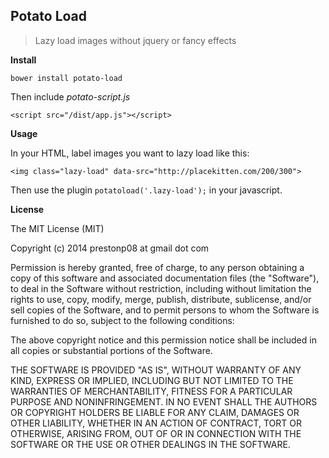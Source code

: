 Potato Load
------------

> Lazy load images without jquery or fancy effects

__Install__

```
bower install potato-load
```

Then include *potato-script.js*

```
<script src="/dist/app.js"></script>
```

__Usage__

In your HTML, label images you want to lazy load like this:

```
<img class="lazy-load" data-src="http://placekitten.com/200/300">
```

Then use the plugin `potatoload('.lazy-load');` in your javascript.

__License__

The MIT License (MIT)

Copyright (c) 2014 prestonp08 at gmail dot com

Permission is hereby granted, free of charge, to any person obtaining a copy
of this software and associated documentation files (the "Software"), to deal
in the Software without restriction, including without limitation the rights
to use, copy, modify, merge, publish, distribute, sublicense, and/or sell
copies of the Software, and to permit persons to whom the Software is
furnished to do so, subject to the following conditions:

The above copyright notice and this permission notice shall be included in
all copies or substantial portions of the Software.

THE SOFTWARE IS PROVIDED "AS IS", WITHOUT WARRANTY OF ANY KIND, EXPRESS OR
IMPLIED, INCLUDING BUT NOT LIMITED TO THE WARRANTIES OF MERCHANTABILITY,
FITNESS FOR A PARTICULAR PURPOSE AND NONINFRINGEMENT. IN NO EVENT SHALL THE
AUTHORS OR COPYRIGHT HOLDERS BE LIABLE FOR ANY CLAIM, DAMAGES OR OTHER
LIABILITY, WHETHER IN AN ACTION OF CONTRACT, TORT OR OTHERWISE, ARISING FROM,
OUT OF OR IN CONNECTION WITH THE SOFTWARE OR THE USE OR OTHER DEALINGS IN
THE SOFTWARE.
